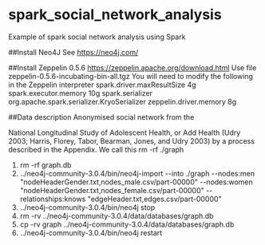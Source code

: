 # spark_social_network_analysis
Example of spark social network analysis using Spark

##Install Neo4J 
See https://neo4j.com/

##Install Zeppelin 0.5.6 
https://zeppelin.apache.org/download.html Use file zeppelin-0.5.6-incubating-bin-all.tgz
You will need to modify the following in the Zeppelin interpreter
spark.driver.maxResultSize	4g
spark.executor.memory	10g
spark.serializer	org.apache.spark.serializer.KryoSerializer
zeppelin.driver.memory	8g

##Data description
Anonymised social network from the 

National Longitudinal Study of Adolescent Health, or Add Health (Udry 2003; Harris, Florey,
Tabor, Bearman, Jones, and Udry 2003) by a process described in the Appendix. We call this rm -rf ./graph

1. rm -rf graph.db
2. ../neo4j-community-3.0.4/bin/neo4j-import  --into  ./graph --nodes:men "nodeHeaderGender.txt,nodes_male.csv/part-00000" --nodes:women "nodeHeaderGender.txt,nodes_female.csv/part-00000" --relationships:knows "edgeHeader.txt,edges.csv/part-00000"
3. ../neo4j-community-3.0.4/bin/neo4j stop
4. rm -rv ../neo4j-community-3.0.4/data/databases/graph.db
5. cp -rv graph ../neo4j-community-3.0.4/data/databases/graph.db
6. ../neo4j-community-3.0.4/bin/neo4j restart
